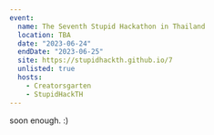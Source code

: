 ```yaml
---
event:
  name: The Seventh Stupid Hackathon in Thailand
  location: TBA
  date: "2023-06-24"
  endDate: "2023-06-25"
  site: https://stupidhackth.github.io/7
  unlisted: true
  hosts:
    - Creatorsgarten
    - StupidHackTH
---
```


soon enough. :)
